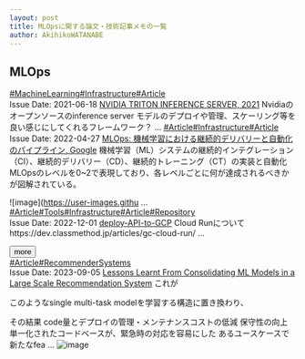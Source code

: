 ```yaml
---
layout: post
title: MLOpsに関する論文・技術記事メモの一覧
author: AkihikoWATANABE
---
```

## MLOps
<div class="visible-content">
<a class="button" href="articles/MachineLearning.html">#MachineLearning</a><a class="button" href="articles/Infrastructure.html">#Infrastructure</a><a class="button" href="articles/Article.html">#Article</a><br><span class="issue_date">Issue Date: 2021-06-18</span>
<a href="https://github.com/AkihikoWatanabe/paper_notes/issues/390">NVIDIA TRITON INFERENCE SERVER, 2021</a>
<span class="snippet">Nvidiaのオープンソースのinference serverモデルのデプロイや管理、スケーリング等を良い感じにしてくれるフレームワーク？ ...</span>
<a class="button" href="articles/Article.html">#Article</a><a class="button" href="articles/Infrastructure.html">#Infrastructure</a><a class="button" href="articles/Article.html">#Article</a><br><span class="issue_date">Issue Date: 2022-04-27</span>
<a href="https://github.com/AkihikoWatanabe/paper_notes/issues/447">MLOps: 機械学習における継続的デリバリーと自動化のパイプライン, Google</a>
<span class="snippet">機械学習（ML）システムの継続的インテグレーション（CI）、継続的デリバリー（CD）、継続的トレーニング（CT）の実装と自動化MLOpsのレベルを0~2で表現しており、各レベルごとに何が達成されるべきかが図解されている。![image](https://user-images.githu ...</span>
<a class="button" href="articles/Article.html">#Article</a><a class="button" href="articles/Tools.html">#Tools</a><a class="button" href="articles/Infrastructure.html">#Infrastructure</a><a class="button" href="articles/Article.html">#Article</a><a class="button" href="articles/Repository.html">#Repository</a><br><span class="issue_date">Issue Date: 2022-12-01</span>
<a href="https://github.com/AkihikoWatanabe/paper_notes/issues/498">deploy-API-to-GCP</a>
<span class="snippet">Cloud Runについてhttps://dev.classmethod.jp/articles/gc-cloud-run/ ...</span>
</div>
<button onclick="showMore(0)">more</button>

<div class="hidden-content">
<a class="button" href="articles/Article.html">#Article</a><a class="button" href="articles/RecommenderSystems.html">#RecommenderSystems</a><br><span class="issue_date">Issue Date: 2023-09-05</span>
<a href="https://github.com/AkihikoWatanabe/paper_notes/issues/1033">Lessons Learnt From Consolidating ML Models in a Large Scale Recommendation System</a>
<span class="snippet">これがこのようなsingle multi-task modelを学習する構造に置き換わり、その結果code量とデプロイの管理・メンテナンスコストの低減保守性の向上    単一化されたコードベースが、緊急時の対応を容易にしたあるユースケースで新たなfea ...</span>
<img src="https://github.com/AkihikoWatanabe/paper_notes/assets/12249301/8ae598fa-8e7c-4afd-ab9e-38b79b85cd3e" alt="image"><button onclick="hideContent(0)" style="display: none;">hide</button>
</div>
